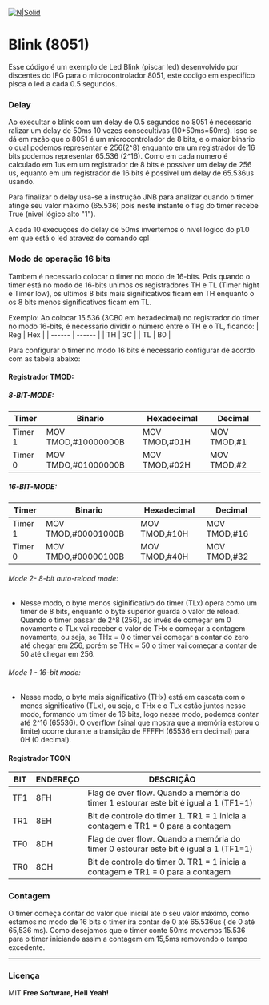 [![N|Solid](https://eventos.ifg.edu.br/semanai2c/wp-content/uploads/sites/7/2016/08/marca-ifg-2015-todas-as-verses.png)](https://www.ifg.edu.br/goiania)

# Blink (8051)

Esse código é um exemplo de Led Blink (piscar led) desenvolvido por discentes do IFG para o microcontrolador 8051, este codigo em especifico pisca o led a cada 0.5 segundos.

### Delay
Ao execultar o blink com um delay de 0.5 segundos no 8051 é necessario ralizar um delay de 50ms 10 vezes consecultivas (10*50ms=50ms). Isso se dá em razão que o 8051 é um microcontrolador de 8 bits, e o maior binario o qual podemos representar é 256(2^8) enquanto em um registrador de 16 bits podemos representar 65.536 (2^16). Como em cada numero é calculado em 1us em um registrador de 8 bits é possiver um delay de 256 us, equanto em um registrador de 16 bits é possivel um delay de 65.536us usando.

Para finalizar o delay usa-se a instrução JNB para analizar quando o timer atinge seu valor máximo (65.536) pois neste instante o flag do timer recebe True (nivel lógico alto "1").

A cada 10 execuçoes do delay de 50ms invertemos o nivel logico do p1.0 em que está o led atravez do comando cpl

### Modo de operação 16 bits

Tambem é necessario colocar o timer no modo de 16-bits. Pois quando o timer está no modo de 16-bits unimos os registradores TH e TL (Timer hight e Timer low), os ultimos 8 bits mais significativos ficam em TH enquanto o os 8 bits menos significativos ficam em TL.

Exemplo: Ao colocar 15.536 (3CB0 em hexadecimal) no registrador do timer no modo 16-bits, é necessario dividir o número entre o TH e o TL, ficando:
|  Reg | Hex |
| ------ | ------ |
| TH | 3C |
| TL | B0 |


Para configurar o timer no modo 16 bits é necessario configurar de acordo com as tabela abaixo:

#### Registrador TMOD:
##### 8-BIT-MODE:



| Timer | Binario | Hexadecimal | Decimal |
| ------ | ------ | ------ | ------ |
|    Timer 1    | MOV TMOD,#10000000B | MOV TMOD,#01H |  MOV TMOD,#1  |
|    Timer 0    | MOV TMDO,#01000000B | MOV TMOD,#02H |  MOV TMOD,#2  |

##### 16-BIT-MODE:



| Timer | Binario | Hexadecimal | Decimal |
| ------ | ------ | ------ | ------ |
|    Timer 1    | MOV TMOD,#00001000B | MOV TMOD,#10H |  MOV TMOD,#16  |
|    Timer 0    | MOV TMDO,#00000100B | MOV TMOD,#40H |  MOV TMOD,#32  |


###### Mode 2- 8-bit auto-reload mode:
- Nesse modo, o byte menos siginificativo do timer (TLx) opera como um timer de 8 bits, enquanto o byte superior guarda o valor de reload. Quando o timer passar de 2^8 (256), ao invés de começar em 0 novamente o TLx vai receber o valor de THx e começar a contagem novamente, ou seja, se THx = 0 o timer vai começar a contar do zero até chegar em 256, porém se THx = 50 o timer vai começar a contar de 50 até chegar em 256.

###### Mode 1 - 16-bit mode:
- Nesse modo, o byte mais significativo (THx) está em cascata com o menos significativo (TLx), ou seja, o THx e o TLx estão juntos nesse modo, formando um timer de 16 bits, logo nesse modo, podemos contar até 2^16 (65536). O overflow (sinal que mostra que a memória estorou o limite) ocorre durante a transição de FFFFH (65536 em decimal) para 0H (0 decimal).

####  Registrador TCON

| BIT | ENDEREÇO |DESCRIÇÃO|
| ------ | ------ | ------ |
| TF1 |8FH   | Flag de over flow. Quando a memória do timer 1 estourar este bit é igual a 1 (TF1=1) |
| TR1 |    8EH   |    Bit de controle do timer 1. TR1 = 1 inicia a contagem e TR1 = 0 para a contagem   |
| TF0 |    8DH   | Flag de over flow. Quando a memória do timer 0 estourar este bit é igual a 1 (TF1=1) |
| TR0 |    8CH   |    Bit de controle do timer 0. TR1 = 1 inicia a contagem e TR1 = 0 para a contagem   |
### Contagem

O timer começa contar do valor que inicial até o seu valor máximo, como estamos no modo de 16 bits o timer ira contar de 0 até 65.536us ( de 0 até 65,536 ms). Como desejamos que o timer conte 50ms movemos 15.536 para o timer iniciando assim a contagem em 15,5ms removendo o tempo excedente.




----
### Licença
MIT
**Free Software, Hell Yeah!**

